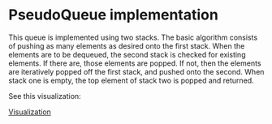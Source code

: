 # PseudoQueue implementation

This queue is implemented using two stacks. The basic algorithm consists of pushing as many elements as desired onto the first stack. When the elements are to be dequeued, the second stack is checked for existing elements. If there are, those elements are popped. If not, then the elements are iteratively popped off the first stack, and pushed onto the second. When stack one is empty, the top element of stack two is popped and returned.

See this visualization:

[Visualization](https://github.com/bhlieberman/data-structures-and-algorithms/blob/main/java/datastructures/pseudoqueueViz.png)
